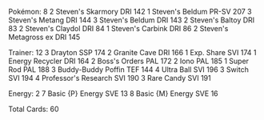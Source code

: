 Pokémon: 8
2 Steven's Skarmory DRI 142
1 Steven's Beldum PR-SV 207
3 Steven's Metang DRI 144
3 Steven's Beldum DRI 143
2 Steven's Baltoy DRI 83
2 Steven's Claydol DRI 84
1 Steven's Carbink DRI 86
2 Steven's Metagross ex DRI 145

Trainer: 12
3 Drayton SSP 174
2 Granite Cave DRI 166
1 Exp. Share SVI 174
1 Energy Recycler DRI 164
2 Boss's Orders PAL 172
2 Iono PAL 185
1 Super Rod PAL 188
3 Buddy-Buddy Poffin TEF 144
4 Ultra Ball SVI 196
3 Switch SVI 194
4 Professor's Research SVI 190
3 Rare Candy SVI 191

Energy: 2
7 Basic {P} Energy SVE 13
8 Basic {M} Energy SVE 16

Total Cards: 60

